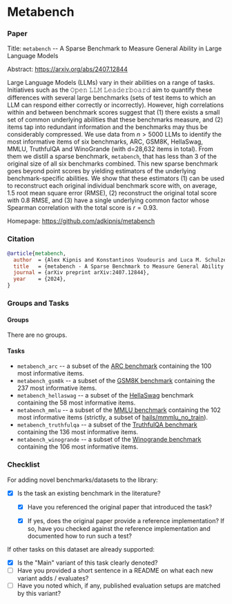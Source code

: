 # Metabench

### Paper

Title: `metabench` -- A Sparse Benchmark to Measure General Ability in Large Language Models

Abstract: https://arxiv.org/abs/2407.12844

Large Language Models (LLMs) vary in their abilities on a range of tasks. Initiatives such as the 𝙾𝚙𝚎𝚗 𝙻𝙻𝙼 𝙻𝚎𝚊𝚍𝚎𝚛𝚋𝚘𝚊𝚛𝚍 aim to quantify these differences with several large benchmarks (sets of test items to which an LLM can respond either correctly or incorrectly). However, high correlations within and between benchmark scores suggest that (1) there exists a small set of common underlying abilities that these benchmarks measure, and (2) items tap into redundant information and the benchmarks may thus be considerably compressed. We use data from $n> 5000$ LLMs to identify the most informative items of six benchmarks, ARC, GSM8K, HellaSwag, MMLU, TruthfulQA and WinoGrande (with d=28,632 items in total). From them we distill a sparse benchmark, `metabench`, that has less than $3%$ of the original size of all six benchmarks combined. This new sparse benchmark goes beyond point scores by yielding estimators of the underlying benchmark-specific abilities. We show that these estimators (1) can be used to reconstruct each original individual benchmark score with, on average, $1.5%$ root mean square error (RMSE), (2) reconstruct the original total score with $0.8%$ RMSE, and (3) have a single underlying common factor whose Spearman correlation with the total score is $r=0.93$.

Homepage: https://github.com/adkipnis/metabench


### Citation

```bibtex
@article{metabench,
  author  = {Alex Kipnis and Konstantinos Voudouris and Luca M. Schulze Buschoff and Eric Schulz},
  title   = {metabench - A Sparse Benchmark to Measure General Ability in Large Language Models},
  journal = {arXiv preprint arXiv:2407.12844},
  year    = {2024},
}
```

### Groups and Tasks

#### Groups

There are no groups.

#### Tasks

* `metabench_arc` -- a subset of the [ARC benchmark](https://huggingface.co/datasets/allenai/ai2_arc) containing the 100 most informative items.
* `metabench_gsm8k` -- a subset of the [GSM8K benchmark](https://huggingface.co/datasets/openai/gsm8k) containing the 237 most informative items.
* `metabench_hellaswag` -- a subset of the [HellaSwag](https://huggingface.co/datasets/Rowan/hellaswag) benchmark containing the 58 most informative items.
* `metabench_mmlu` -- a subset of the [MMLU benchmark](https://huggingface.co/datasets/cais/mmlu) containing the 102 most informative items (strictly, a subset of [hails/mmmlu_no_train](https://huggingface.co/datasets/hails/mmlu_no_train)).
* `metabench_truthfulqa` -- a subset of the [TruthfulQA benchmark](https://huggingface.co/datasets/truthfulqa/truthful_qa) containing the 136 most informative items.
* `metabench_winogrande` -- a subset of the [Winogrande benchmark](https://huggingface.co/datasets/allenai/winogrande) containing the 106 most informative items.

### Checklist

For adding novel benchmarks/datasets to the library:
* [X] Is the task an existing benchmark in the literature?
  * [X] Have you referenced the original paper that introduced the task?
  * [X] If yes, does the original paper provide a reference implementation? If so, have you checked against the reference implementation and documented how to run such a test?


If other tasks on this dataset are already supported:
* [X] Is the "Main" variant of this task clearly denoted?
* [ ] Have you provided a short sentence in a README on what each new variant adds / evaluates?
* [ ] Have you noted which, if any, published evaluation setups are matched by this variant?